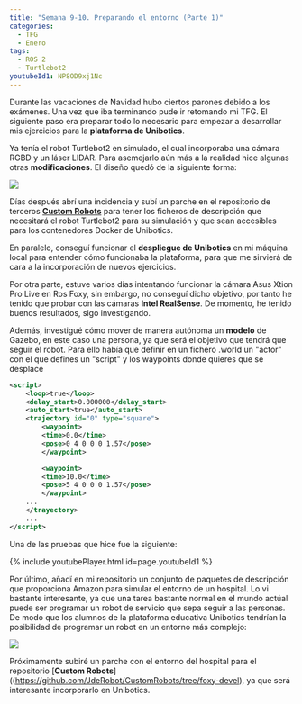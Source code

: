 ```yaml
---
title: "Semana 9-10. Preparando el entorno (Parte 1)"
categories:
  - TFG
  - Enero
tags:
  - ROS 2
  - Turtlebot2
youtubeId1: NP8OD9xj1Nc
---
```


Durante las vacaciones de Navidad hubo ciertos parones debido a los exámenes. Una vez que iba terminando pude ir retomando mi TFG.
El siguiente paso era preparar todo lo necesario para empezar a desarrollar mis ejercicios para la **plataforma de Unibotics**.

Ya tenía el robot Turtlebot2 en simulado, el cual incorporaba una cámara RGBD y un láser LIDAR. Para asemejarlo aún más a la realidad hice algunas otras **modificaciones**. El diseño quedó de la siguiente forma:  

![](/2021-tfg-carlos-caminero/images/turtlebot2-sim-v2.png)  

Días después abrí una incidencia y subí un parche en el repositorio de terceros [**Custom Robots**](https://github.com/JdeRobot/CustomRobots/tree/foxy-devel) para tener los ficheros de descripción que necesitará el robot Turtlebot2 para su simulación y que sean accesibles para los contenedores Docker de Unibotics.

En paralelo, conseguí funcionar el **despliegue de Unibotics** en mi máquina local para entender cómo funcionaba la plataforma, para que me sirvierá de cara a la incorporación de nuevos ejercicios.

Por otra parte, estuve varios días intentando funcionar la cámara Asus Xtion Pro Live en Ros Foxy, sin embargo, no conseguí dicho objetivo, por tanto he tenido que probar con las cámaras **Intel RealSense**. De momento, he tenido buenos resultados, sigo investigando.

Además, investigué cómo mover de manera autónoma un **modelo** de Gazebo, en este caso una persona, ya que será el objetivo que tendrá que seguir el robot. Para ello había que definir en un fichero .world un "actor" con el que defines un "script" y los waypoints donde quieres que se desplace

~~~xml
<script>
    <loop>true</loop>
    <delay_start>0.000000</delay_start>
    <auto_start>true</auto_start>
    <trajectory id="0" type="square">
        <waypoint>
        <time>0.0</time>
        <pose>0 4 0 0 0 1.57</pose>
        </waypoint>

        <waypoint>
        <time>10.0</time>
        <pose>5 4 0 0 0 1.57</pose>
        </waypoint>
    ...
    </trayectory>
    ...
</script>
~~~

Una de las pruebas que hice fue la siguiente:

{% include youtubePlayer.html id=page.youtubeId1 %}  


Por último, añadí en mi repositorio un conjunto de paquetes de descripción que proporciona Amazon para simular el entorno de un hospital. Lo vi bastante interesante, ya que una tarea bastante normal en el mundo actúal puede ser programar un robot de servicio que sepa seguir a las personas. De modo que los alumnos de la plataforma educativa Unibotics tendrían la posibilidad de programar un robot en un entorno más complejo:

![](/2021-tfg-carlos-caminero/images/hospital_world.png)  

Próximamente subiré un parche con el entorno del hospital para el repositorio [**Custom Robots**]((https://github.com/JdeRobot/CustomRobots/tree/foxy-devel), ya que será interesante incorporarlo en Unibotics.
